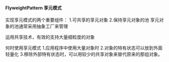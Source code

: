 ####  FlyweightPattern 享元模式

实现享元模式的两个重要组件：
1.可共享的享元对象
2.保持享元对象的池
享元对象的池通常采用抽象工厂来管理

运用共享技术，有效的支持大量细粒度的对象

何时使用享元模式
1.应用程序中使用大量对象时
2.对象的特有状态可以放到外面轻量化
3.移除外部特有状态时，可以用较少的共享对象来替代原来的那组对象。
